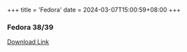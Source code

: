+++
title = 'Fedora'
date = 2024-03-07T15:00:59+08:00
+++

### Fedora 38/39
[Download Link](http://download.fedoraproject.org/pub/fedora/linux/releases/38/Server/x86_64/iso/)
